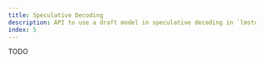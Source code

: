 ```yaml
---
title: Speculative Decoding
description: API to use a draft model in speculative decoding in `lmstudio-js`
index: 5
---
```


TODO